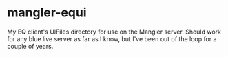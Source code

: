 # mangler-equi
My EQ client's UIFiles directory for use on the Mangler server. Should work for any blue live server as far as I know, but I've been out of the loop for a couple of years.

